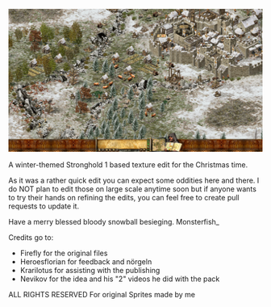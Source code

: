 ![ConqueringChristmas](https://raw.githubusercontent.com/Monsterfisch/ConqueringChristmas_-Stronghold1_textures-with-snow-/refs/heads/main/image.jpg)

A winter-themed Stronghold 1 based texture edit for the Christmas time.

As it was a rather quick edit you can expect some oddities here and there. I do NOT plan to edit those on large scale anytime soon but if anyone wants to try their hands on refining the edits, you can feel free to create pull requests to update it.

Have a merry blessed bloody snowball besieging.
Monsterfish_

Credits go to:
- Firefly for the original files
- Heroesflorian for feedback and nörgeln
- Krarilotus for assisting with the publishing
- Nevikov for the idea and his "2" videos he did with the pack

 ALL RIGHTS RESERVED For original Sprites made by me
